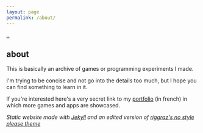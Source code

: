 ```yaml
---
layout: page
permalink: /about/
---
```


[..](../index.html)

## about

This is basically an archive of games or programming experiments I made.

I'm trying to be concise and not go into the details too much, but I hope you can find something to learn in it.

If you're interested here's a very secret link to my [portfolio](../_posts/2024-09-03-pf-jeux.html) (in french) in which more games and apps are showcased.

*Static website made with [Jekyll](https://jekyllrb.com/) and an edited version of [riggraz's no style please theme](https://github.com/riggraz/no-style-please/)*
